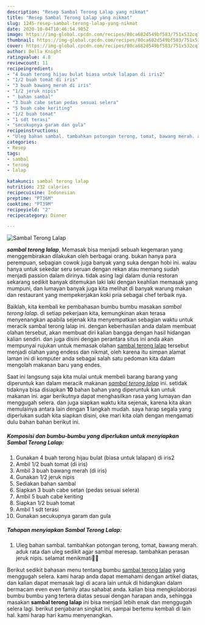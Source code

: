 ```yaml
---
description: "Resep Sambal Terong Lalap yang nikmat"
title: "Resep Sambal Terong Lalap yang nikmat"
slug: 1245-resep-sambal-terong-lalap-yang-nikmat
date: 2020-10-04T10:46:54.985Z
image: https://img-global.cpcdn.com/recipes/80ca682d549bf583/751x532cq70/sambal-terong-lalap-foto-resep-utama.jpg
thumbnail: https://img-global.cpcdn.com/recipes/80ca682d549bf583/751x532cq70/sambal-terong-lalap-foto-resep-utama.jpg
cover: https://img-global.cpcdn.com/recipes/80ca682d549bf583/751x532cq70/sambal-terong-lalap-foto-resep-utama.jpg
author: Della Knight
ratingvalue: 4.8
reviewcount: 11
recipeingredient:
- "4 buah terong hijau bulat biasa untuk lalapan di iris2"
- "1/2 buah tomat di iris"
- "3 buah bawang merah di iris"
- "1/2 jeruk nipis"
- " bahan sambal"
- "3 buah cabe setan pedas sesuai selera"
- "5 buah cabe keriting"
- "1/2 buah tomat"
- "1 sdt terasi"
- "secukupnya garam dan gula"
recipeinstructions:
- "Uleg bahan sambal. tambahkan potongan terong, tomat, bawang merah. aduk rata dan uleg sedikit agar sambal meresap. tambahkan perasan jeruk nipis. selamat menikmati🙏🏻"
categories:
- Resep
tags:
- sambal
- terong
- lalap

katakunci: sambal terong lalap 
nutrition: 232 calories
recipecuisine: Indonesian
preptime: "PT36M"
cooktime: "PT39M"
recipeyield: "2"
recipecategory: Dinner

---
```



![Sambal Terong Lalap](https://img-global.cpcdn.com/recipes/80ca682d549bf583/751x532cq70/sambal-terong-lalap-foto-resep-utama.jpg)

<b><i>sambal terong lalap</i></b>, Memasak bisa menjadi sebuah kegemaran yang menggembirakan dilakukan oleh berbagai orang. bukan hanya para perempuan, sebagian cowok juga banyak yang suka dengan hobi ini. walau hanya untuk sekedar seru seruan dengan rekan atau memang sudah menjadi passion dalam dirinya. tidak asing lagi dalam dunia restoran sekarang sedikit banyak ditemukan laki laki dengan keahlian memasak yang mumpuni, dan lumayan banyak juga kita melihat di banyak warung makan dan restaurant yang mempekerjakan koki pria sebagai chef terbaik nya.

Baiklah, kita kembali ke pembahasan bumbu bumbu masakan <i>sambal terong lalap</i>. di setiap pekerjaan kita, kemungkinan akan terasa menyenangkan apabila sejenak kita menyempatkan sebagian waktu untuk meracik sambal terong lalap ini. dengan keberhasilan anda dalam membuat olahan tersebut, akan membuat diri kalian bangga dengan hasil hidangan kalian sendiri. dan juga disini dengan perantara situs ini anda akan mempunyai rujukan untuk memasak olahan <u>sambal terong lalap</u> tersebut menjadi olahan yang endess dan nikmat, oleh karena itu simpan alamat laman ini di komputer anda sebagai salah satu pedoman kita dalam mengolah makanan baru yang endes.




Saat ini langsung saja kita mulai untuk membeli barang barang yang diperuntuk kan dalam meracik makanan <u><i>sambal terong lalap</i></u> ini. setidak tidaknya bisa disiapkan <b>10</b> bahan bahan yang diperuntuk kan untuk makanan ini. agar berikutnya dapat menghasilkan rasa yang lumayan dan menggugah selera. dan juga siapkan waktu kita sejenak, karena kita akan memulainya antara lain dengan <b>1</b> langkah mudah. saya harap segala yang diperlukan sudah kita siapkan disini, oke mari kita olah dengan mengamati dulu bahan bahan berikut ini.

<!--inarticleads1-->

##### Komposisi dan bumbu-bumbu yang diperlukan untuk menyiapkan Sambal Terong Lalap:

1. Gunakan 4 buah terong hijau bulat (biasa untuk lalapan) di iris2
1. Ambil 1/2 buah tomat (di iris)
1. Ambil 3 buah bawang merah (di iris)
1. Gunakan 1/2 jeruk nipis
1. Sediakan  bahan sambal
1. Siapkan 3 buah cabe setan (pedas sesuai selera)
1. Ambil 5 buah cabe keriting
1. Siapkan 1/2 buah tomat
1. Ambil 1 sdt terasi
1. Gunakan secukupnya garam dan gula




<!--inarticleads2-->

##### Tahapan menyiapkan Sambal Terong Lalap:

1. Uleg bahan sambal. tambahkan potongan terong, tomat, bawang merah. aduk rata dan uleg sedikit agar sambal meresap. tambahkan perasan jeruk nipis. selamat menikmati🙏🏻




Berikut sedikit bahasan menu tentang bumbu <u>sambal terong lalap</u> yang menggugah selera. kami harap anda dapat memahami dengan artikel diatas, dan kalian dapat memasak lagi di acara lain untuk di hidangkan dalam bermacam even even family atau sahabat anda. kalian bisa mengkolaborasi bumbu bumbu yang tertera diatas sesuai dengan harapan anda, sehingga masakan <b>sambal terong lalap</b> ini bisa menjadi lebih enak dan menggugah selera lagi. berikut penjabaran singkat ini, sampai bertemu kembali di lain hal. kami harap hari kamu menyenangkan.
